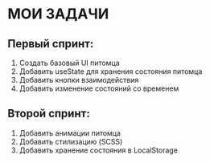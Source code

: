 <h1>МОИ ЗАДАЧИ</h1>
<h2>Первый спринт:</h2>
<ol>
  <li>Создать базовый UI питомца</li>
  <li>Добавить useState для хранения состояния питомца</li>
  <li>Добавить кнопки взаимодействия</li>
  <li>Добавить изменение состояний со временем</li>
</ol>
<h2>Второй спринт:</h2>
<ol>
  <li>Добавить анимации питомца</li>
  <li>Добавить стилизацию (SCSS)</li>
  <li>Добавить хранение состояния в LocalStorage</li>
</ol>
